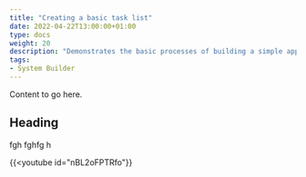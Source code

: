 ```yaml
---
title: "Creating a basic task list"
date: 2022-04-22T13:00:00+01:00
type: docs
weight: 20
description: "Demonstrates the basic processes of building a simple application, a good starting point"
tags:
- System Builder
---
```

Content to go here.

## Heading
fgh
fghfg
h

{{<youtube id="nBL2oFPTRfo"}}
           

